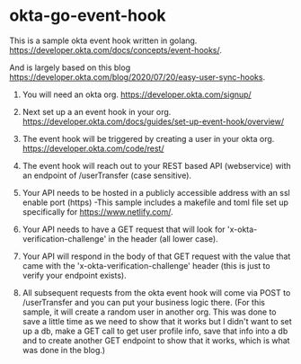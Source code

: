 # okta-go-event-hook

This is a sample okta event hook written in golang.  https://developer.okta.com/docs/concepts/event-hooks/.  

And is largely based on this blog https://developer.okta.com/blog/2020/07/20/easy-user-sync-hooks.

1) You will need an okta org.  https://developer.okta.com/signup/

2) Next set up a an event hook in your org. https://developer.okta.com/docs/guides/set-up-event-hook/overview/

3) The event hook will be triggered by creating a user in your okta org. https://developer.okta.com/code/rest/

5) The event hook will reach out to your REST based API (webservice) with an endpoint of /userTransfer (case sensitive).

6) Your API needs to be hosted in a publicly accessible address with an ssl enable port (https) 
  -This sample includes a makefile and toml file set up specifically for https://www.netlify.com/.

7) Your API needs to have a GET request that will look for 'x-okta-verification-challenge' in the header (all lower case).

8) Your API will respond in the body of that GET request with the value that came with the 'x-okta-verification-challenge' header (this is just to verify your endpoint exists).

9) All subsequent requests from the okta event hook will come via POST to /userTransfer and you can put your business logic there.  (For this sample, it will create a random
user in another org.  This was done to save a little time as we need to show that it works but I didn't want to set up a db, make a GET call to get user profile info, save that info into a db and to create another GET endpoint to show that it works, which is what was done in the blog.) 


